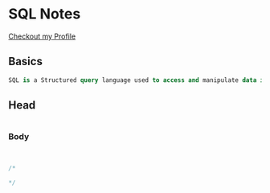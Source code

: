
# SQL Notes
[Checkout my Profile](https://github.com/bhanubhashkar)

## Basics
```sql
SQL is a Structured query language used to access and manipulate data in databases. SQL stands for Structured Query Language. We can create, update, delete, and retrieve data in databases like MySQL, Oracle, PostgreSQL, etc. Overall, SQL is a query language that communicates with databases.

```


## Head
```sql

```

### Body
```sql

```

##
```sql
/*

*/
```